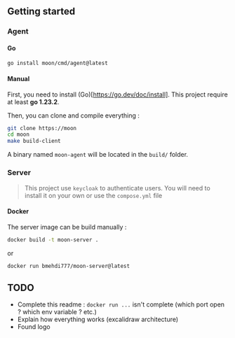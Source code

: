 ## Getting started

### Agent

#### Go

```sh
go install moon/cmd/agent@latest
```

#### Manual

First, you need to install (Go)[https://go.dev/doc/install].
This project require at least __go 1.23.2__.

Then, you can clone and compile everything :

```sh
git clone https://moon
cd moon
make build-client
```

A binary named `moon-agent` will be located in the `build/` folder.

### Server

> This project use `keycloak` to authenticate users. You will need to install it
> on your own or use the `compose.yml` file

#### Docker

The server image can be build manually :

```sh
docker build -t moon-server .
```

or 

```sh
docker run bmehdi777/moon-server@latest
```

## TODO

- Complete this readme : `docker run ...` isn't complete (which port open ? which env variable ? etc.)
- Explain how everything works (excalidraw architecture)
- Found logo

